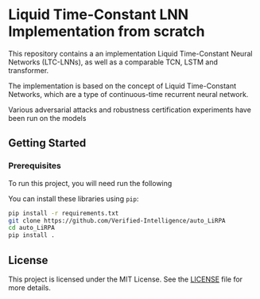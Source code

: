 # Liquid Time-Constant LNN Implementation from scratch

This repository contains a an implementation Liquid Time-Constant Neural Networks (LTC-LNNs), as well as a comparable TCN, LSTM and transformer.

The implementation is based on the concept of Liquid Time-Constant Networks, which are a type of continuous-time recurrent neural network.

Various adversarial attacks and robustness certification experiments have been run on the models

## Getting Started

### Prerequisites

To run this project, you will need run the following

You can install these libraries using `pip`:

```bash
pip install -r requirements.txt
git clone https://github.com/Verified-Intelligence/auto_LiRPA
cd auto_LiRPA
pip install .
```

## License

This project is licensed under the MIT License. See the [LICENSE](LICENSE) file for more details.
